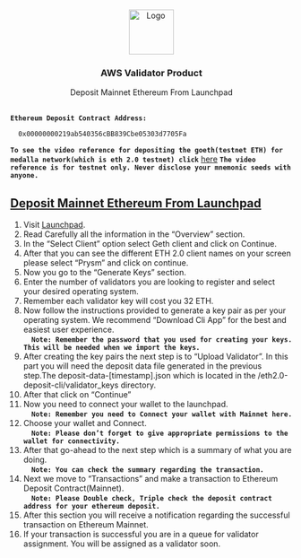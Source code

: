 

<br />
<p align="center">
  <a href="https://www.launchnodes.com/">
    <img src="https://logo-public.s3.us-east-2.amazonaws.com/app+icon.png" alt="Logo" width="80" height="80">
  </a>

  <h3 align="center">AWS Validator Product</h3>

  <p align="center">
    Deposit Mainnet Ethereum From Launchpad
    <br />
   <br />
    
  </p>
</p>

 **`Ethereum Deposit Contract Address:`** 
 ```sh
   0x00000000219ab540356cBB839Cbe05303d7705Fa
   ```
 **`To see the video reference for depositing the goeth(testnet ETH) for medalla network(which is eth 2.0 testnet) click`** [here](https://drive.google.com/file/d/17kQehC6xi4lyxy3GoCbzPsC-dO2IPc5o/view?usp=sharing)
**`The video reference is for testnet only. Never disclose your mnemonic seeds with anyone.`**



## [Deposit Mainnet Ethereum From Launchpad](https://launchpad.ethereum.org/)


1. Visit [Launchpad](https://launchpad.ethereum.org/).
2. Read Carefully all the information in the “Overview” section.
3. In the “Select Client” option select Geth client and click on Continue.
4. After that you can see the different ETH 2.0 client names on your screen please select “Prysm” and click on continue.
5. Now you go to the “Generate Keys” section.
6. Enter the number of validators you are looking to register and select your desired operating system.
7. Remember each validator key will cost you 32 ETH.
8. Now follow the instructions provided to generate a key pair as per your operating system. We recommend “Download Cli App” for the best and easiest user experience.
    <br/>&emsp;**`Note: Remember the password that you used for creating your keys. This will be needed when we import the keys.`**
9. After creating the key pairs the next step is to  “Upload Validator”. In this part you will need the deposit data file generated in the previous step.The deposit-data-[timestamp].json which is located in the /eth2.0-deposit-cli/validator_keys directory.
10. After that click on “Continue”
11. Now you need to connect your wallet to the launchpad. 
  <br/>&emsp;**`Note: Remember you need to Connect your wallet with Mainnet here.`**
12. Choose your wallet and Connect.
  <br/>&emsp;**`Note: Please don’t forget to give appropriate permissions to the wallet for connectivity.`**
13. After that go-ahead to the next step which is a summary of what you are doing. 
  <br/>&emsp;**`Note: You can check the summary regarding the transaction.`**
14. Next we move to “Transactions”  and make a transaction to Ethereum Deposit Contract(Mainnet). 
  <br/>&emsp;**`Note: Please Double check, Triple check the deposit contract address for your ethereum deposit. `**
15. After this section you will receive a notification regarding the successful transaction on Ethereum Mainnet.
16. If your transaction is successful you are in a queue for validator assignment. You will be assigned as a validator soon. 

